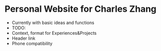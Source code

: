 # Personal Website for Charles Zhang
- Currently with basic ideas and functions
- TODO:
 - Context, format for Experiences&Projects
 - Header link
 - Phone compatibility
